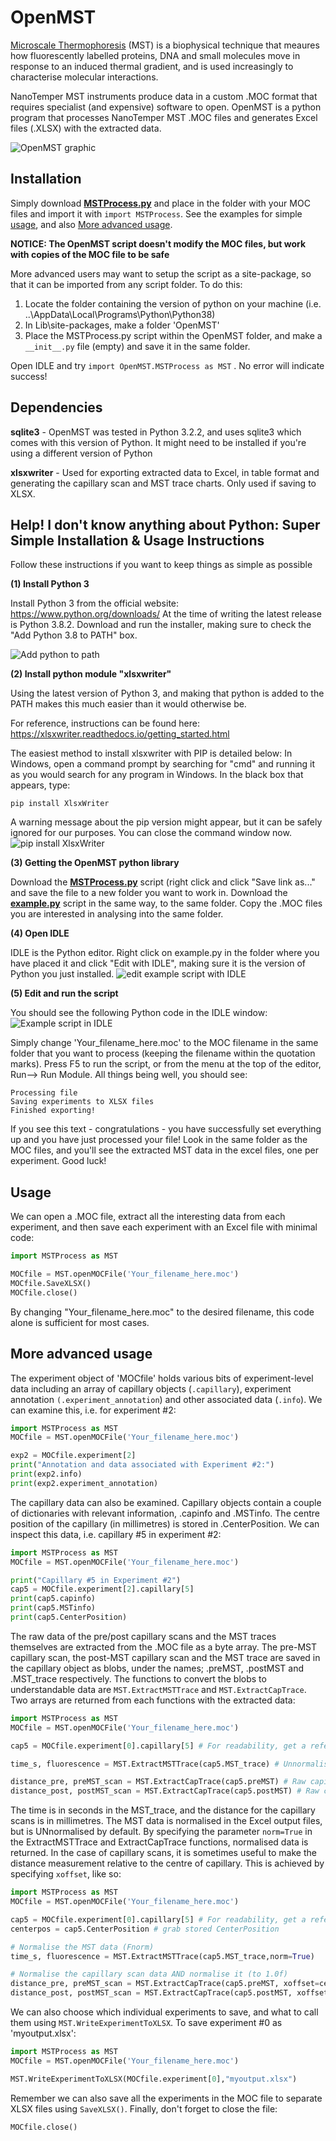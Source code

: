 # OpenMST
[Microscale Thermophoresis](https://en.wikipedia.org/wiki/Microscale_thermophoresis) (MST) is a biophysical technique that meaures how fluorescently labelled proteins, DNA and small molecules move in response to an induced thermal gradient, and is used increasingly to characterise molecular interactions.  

NanoTemper MST instruments produce data in a custom .MOC format that requires specialist (and expensive) software to open.  OpenMST is a python program that processes NanoTemper MST .MOC files and generates Excel files (.XLSX) with the extracted data.

![OpenMST graphic](/images/OpenMST.jpg)
## Installation

Simply download **[MSTProcess.py](https://raw.githubusercontent.com/shepherdingelectrons/OpenMST/master/MSTProcess.py)** and place in the folder with your MOC files and import it with ```import MSTProcess```.  See the examples for simple [usage](#usage), and also [More advanced usage](#more-advanced-usage).  

**NOTICE: The OpenMST script doesn't modify the MOC files, but work with copies of the MOC file to be safe**

More advanced users may want to setup the script as a site-package, so that it can be imported from any script folder.  To do this:
1. Locate the folder containing the version of python on your machine (i.e. ..\AppData\Local\Programs\Python\Python38)
2. In Lib\site-packages, make a folder 'OpenMST'
3. Place the MSTProcess.py script within the OpenMST folder, and make a ```__init__.py``` file (empty) and save it in the same folder. 

Open IDLE and try ```import OpenMST.MSTProcess as MST``` .  No error will indicate success!

## Dependencies 

**sqlite3** - OpenMST was tested in Python 3.2.2, and uses sqlite3 which comes with this version of Python.  It might need to be installed if you're using a different version of Python 

**xlsxwriter** - Used for exporting extracted data to Excel, in table format and generating the capillary scan and MST trace charts. Only used if saving to XLSX. 

## Help! I don't know anything about Python: Super Simple Installation & Usage Instructions
Follow these instructions if you want to keep things as simple as possible

**(1) Install Python 3**

Install Python 3 from the official website: https://www.python.org/downloads/  At the time of writing the latest release is Python 3.8.2. Download  and run the installer, making sure to check the "Add Python 3.8 to PATH" box.

![Add python to path](/images/Add_python38_to_path.jpg)

**(2) Install python module "xlsxwriter"**

Using the latest version of Python 3, and making that python is added to the PATH makes this much easier than it would otherwise be.

For reference, instructions can be found here: https://xlsxwriter.readthedocs.io/getting_started.html

The easiest method to install xlsxwriter with PIP is detailed below:
In Windows, open a command prompt by searching for "cmd" and running it as you would search for any program in Windows.
In the black box that appears, type:

```
pip install XlsxWriter
```
A warning message about the pip version might appear, but it can be safely ignored for our purposes.  You can close the command window now.
![pip install XlsxWriter](/images/pip_install_XlsxWriter.jpg)

**(3) Getting the OpenMST python library**

Download the **[MSTProcess.py](https://raw.githubusercontent.com/shepherdingelectrons/OpenMST/master/MSTProcess.py)** script (right click and click "Save link as..." and save the file to a new folder you want to work in.
Download the **[example.py](https://raw.githubusercontent.com/shepherdingelectrons/OpenMST/master/example.py)** script in the same way, to the same folder.
Copy the .MOC files you are interested in analysing into the same folder.

**(4)  Open IDLE**

IDLE is the Python editor.  Right click on example.py in the folder where you have placed it and click "Edit with IDLE", making sure it is the version of Python you just installed.
![edit example script with IDLE](/images/Edit_with_IDLE.jpg)

**(5) Edit and run the script**

You should see the following Python code in the IDLE window:
![Example script in IDLE](/images/example_py.jpg)

Simply change 'Your_filename_here.moc' to the MOC filename in the same folder that you want to process (keeping the filename within the quotation marks).  Press F5 to run the script, or from the menu at the top of the editor, Run--> Run Module.  All things being well, you should see:
```
Processing file
Saving experiments to XLSX files
Finished exporting!
```
If you see this text - congratulations - you have successfully set everything up and you have just processed your file! Look in the same folder as the MOC files, and you'll see the extracted MST data in the excel files, one per experiment.  Good luck!

## Usage
We can open a .MOC file, extract all the interesting data from each experiment, and then save each experiment with an Excel file with minimal code:
```python
import MSTProcess as MST

MOCfile = MST.openMOCFile('Your_filename_here.moc')
MOCfile.SaveXLSX() 
MOCfile.close()
```
By changing "Your_filename_here.moc" to the desired filename, this code alone is sufficient for most cases.

## More advanced usage
The experiment object of 'MOCfile' holds various bits of experiment-level data including an array of capillary objects (```.capillary```), experiment annotation ```(.experiment_annotation```) and other associated data (```.info```).  We can examine this, i.e. for experiment #2:
```python
import MSTProcess as MST
MOCfile = MST.openMOCFile('Your_filename_here.moc')

exp2 = MOCfile.experiment[2]
print("Annotation and data associated with Experiment #2:")
print(exp2.info)
print(exp2.experiment_annotation)
```
The capillary data can also be examined.  Capillary objects contain a couple of dictionaries with relevant information, .capinfo and .MSTinfo.  The centre position of the capillary (in millimetres) is stored in .CenterPosition. We can inspect this data, i.e. capillary #5 in experiment #2:
```python
import MSTProcess as MST
MOCfile = MST.openMOCFile('Your_filename_here.moc')

print("Capillary #5 in Experiment #2")
cap5 = MOCfile.experiment[2].capillary[5]
print(cap5.capinfo)
print(cap5.MSTinfo)
print(cap5.CenterPosition)
```
The raw data of the pre/post capillary scans and the MST traces themselves are extracted from the .MOC file as a byte array.  The pre-MST capillary scan, the post-MST capillary scan and the MST trace are saved in the capillary object as blobs, under the names; .preMST, .postMST and .MST_trace respectively.  The functions to convert the blobs to understandable data are ```MST.ExtractMSTTrace``` and ```MST.ExtractCapTrace```.  Two arrays are returned from each functions with the extracted data:
```python
import MSTProcess as MST
MOCfile = MST.openMOCFile('Your_filename_here.moc')

cap5 = MOCfile.experiment[0].capillary[5] # For readability, get a reference to the capillary #5 of experiment 0

time_s, fluorescence = MST.ExtractMSTTrace(cap5.MST_trace) # Unnormalised MST trace

distance_pre, preMST_scan = MST.ExtractCapTrace(cap5.preMST) # Raw capillary scan, pre-MST
distance_post, postMST_scan = MST.ExtractCapTrace(cap5.postMST) # Raw capillary scan, post-MST
```
The time is in seconds in the MST_trace, and the distance for the capillary scans is in millimetres. The MST data is normalised in the Excel output files, but is UNnormalised by default.  By specifying the parameter ```norm=True``` in the ExtractMSTTrace and ExtractCapTrace functions, normalised data is returned.  In the case of capillary scans, it is sometimes useful to make the distance measurement relative to the centre of capillary.  This is achieved by specifying ```xoffset```, like so:
```python
import MSTProcess as MST
MOCfile = MST.openMOCFile('Your_filename_here.moc')

cap5 = MOCfile.experiment[0].capillary[5] # For readability, get a reference to capillary #5 of experiment 0
centerpos = cap5.CenterPosition # grab stored CenterPosition

# Normalise the MST data (Fnorm)
time_s, fluorescence = MST.ExtractMSTTrace(cap5.MST_trace,norm=True)

# Normalise the capillary scan data AND normalise it (to 1.0f)
distance_pre, preMST_scan = MST.ExtractCapTrace(cap5.preMST, xoffset=centerpos, norm=True)
distance_post, postMST_scan = MST.ExtractCapTrace(cap5.postMST, xoffset=centerpos, norm=True)
```
We can also choose which individual experiments to save, and what to call them using ```MST.WriteExperimentToXLSX```. To save experiment #0 as 'myoutput.xlsx':
```python
import MSTProcess as MST
MOCfile = MST.openMOCFile('Your_filename_here.moc')

MST.WriteExperimentToXLSX(MOCfile.experiment[0],"myoutput.xlsx")
```
Remember we can also save all the experiments in the MOC file to separate XLSX files using ```SaveXLSX()```.
Finally, don't forget to close the file:
```python
MOCfile.close()
```
